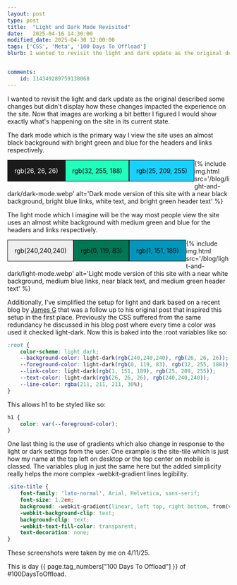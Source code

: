 ```yaml
---
layout: post
type: post
title:  "Light and Dark Mode Revisited"
date:   2025-04-16 14:30:00
modified_date: 2025-04-30 12:00:00
tags: ['CSS', 'Meta', '100 Days To Offload']
blurb: I wanted to revisit the light and dark update as the original described some changes but didn't display how these changes impacted the experience on the site. Now that images are working a bit better I figured I would show exactly what's happening on the site in its current state.


comments:
    id: 114349289759138068
---
```


<style>
.box {
  float: left;
  /* height: 50px; */
  /* width: 50px; */
  padding: 15px;
  text-align: center;
  vertical-align: center;
  margin-bottom: 15px;
  border: 1px solid light-dark(rgb(26, 26, 26), rgb(240,240,240));
  color: black;
  /* clear: both; */
}
.white {background-color: rgb(240,240,240);}
.black {background-color: rgb(26, 26, 26);color:white;}
.medium-green {background-color: rgb(0, 119, 83);}
.bright-green {background-color: rgb(32, 255, 188);}
.medium-blue {background-color: rgb(1, 151, 189);}
.bright-blue {background-color: rgb(25, 209, 255);}
</style>

I wanted to revisit the light and dark update as the original described some changes but didn't display how these changes impacted the experience on the site. Now that images are working a bit better I figured I would show exactly what's happening on the site in its current state.

The dark mode which is the primary way I view the site uses an almost black background with bright green and blue for the headers and links respectively.

<div class="box black">rgb(26, 26, 26)</div><div class="box bright-green">rgb(32, 255, 188)</div><div class="box bright-blue">rgb(25, 209, 255)</div>

{% include img.html src='/blog/light-and-dark/dark-mode.webp' alt='Dark mode version of this site with a near black background, bright blue links, white text, and bright green header text' %}

The light mode which I imagine will be the way most people view the site uses an almost white background with medium green and blue for the headers and links respectively.

<div class="box white">rgb(240,240,240)</div><div class="box medium-green">rgb(0, 119, 83)</div><div class="box medium-blue">rgb(1, 151, 189)</div>

{% include img.html src='/blog/light-and-dark/light-mode.webp' alt='Light mode version of this site with a near white background, medium blue links, near black text, and medium green header text' %}

Additionally, I've simplified the setup for light and dark based on a recent blog by [James G] that was a follow up to his original post that inspired this setup in the first place. Previously the CSS suffered from the same redundancy he discussed in his blog post where every time a color was used it checked light-dark. Now this is baked into the :root variables like so:

~~~ css
:root {
    color-scheme: light dark;
    --background-color: light-dark(rgb(240,240,240), rgb(26, 26, 26));
    --foreground-color: light-dark(rgb(0, 119, 83), rgb(32, 255, 188));
    --link-color: light-dark(rgb(1, 151, 189), rgb(25, 209, 255));
    --text-color: light-dark(rgb(26, 26, 26), rgb(240,240,240));
    --line-color: rgba(211, 211, 211, 30%);
}
~~~

This allows h1 to be styled like so:

~~~ css
h1 {
    color: var(--foreground-color);
} 
~~~

One last thing is the use of gradients which also change in response to the light or dark settings from the user. One example is the site-tile which is just how my name at the top left on desktop or the top center on mobile is classed. The variables plug in just the same here but the added simplicity really helps the more complex -webkit-gradient lines legibility.

~~~ css 
.site-title {
    font-family: 'lato-normal', Arial, Helvetica, sans-serif;
    font-size: 1.2em;
    background: -webkit-gradient(linear, left top, right bottom, from(var(--foreground-color)), to(var(--link-color)));
    -webkit-background-clip: text;
    background-clip: text;
    -webkit-text-fill-color: transparent;
    text-decoration: none;
}
~~~

These screenshots were taken by me on 4/11/25.

This is day {{ page.tag_numbers["100 Days To Offload"] }}  of #100DaysToOffload.

[James G]: https://jamesg.blog/2025/04/03/light-dark-root